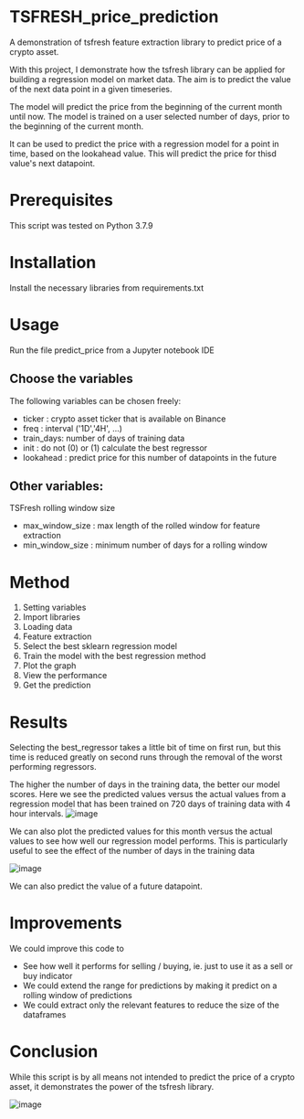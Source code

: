 # TSFRESH_price_prediction
A demonstration of tsfresh feature extraction library to predict price of a crypto asset.

With this project, I demonstrate how the tsfresh library can be applied for building a regression model on market data. The aim is to predict the value of the next data point in a given timeseries. 

The model will predict the price from the beginning of the current month until now. The model is trained on a user selected number of days, prior to the beginning of the current month.

It can be used to predict the price with a regression model for a point in time, based on the lookahead value. This will predict the price for thisd value's next datapoint.

# Prerequisites 

This script was tested on Python 3.7.9

# Installation

Install the necessary libraries from requirements.txt

# Usage

Run the file predict_price from a Jupyter notebook IDE

## Choose the variables
The following variables can be chosen freely:

- ticker : crypto asset ticker that is available on Binance 
- freq : interval ('1D','4H', ...)
- train_days: number of days of training data
- init : do not (0) or (1) calculate the best regressor
- lookahead : predict price for this number of datapoints in the future

## Other variables:
TSFresh rolling window size
- max_window_size : max length of the rolled window for feature extraction
- min_window_size : minimum number of days for a rolling window


# Method

1. Setting variables
2. Import libraries
3. Loading data
4. Feature extraction
5. Select the best sklearn regression model
6. Train the model with the best regression method
7. Plot the graph
8. View the performance
9. Get the prediction

# Results

Selecting the best_regressor takes a little bit of time on first run, but this time is reduced greatly on second runs through the removal of the worst performing regressors.

The higher the number of days in the training data, the better our model scores. Here we see the predicted values versus the actual values from a regression model that has been trained on 720 days of training data with 4 hour intervals. 
![image](https://user-images.githubusercontent.com/113235815/219980203-56757dcb-8f38-4348-ba62-97c13a7a3472.png)

We can also plot the predicted values for this month versus the actual values to see how well our regression model performs. This is particularly useful to see the effect of the number of days in the training data

![image](https://user-images.githubusercontent.com/113235815/219980214-c4781397-b758-456a-9d14-83b4ac88dda1.png)

We can also predict the value of a future datapoint.

# Improvements

We could improve this code to 
- See how well it performs for selling / buying, ie. just to use it as a sell or buy indicator
- We could extend the range for predictions by making it predict on a rolling window of predictions
- We could extract only the relevant features to reduce the size of the dataframes

# Conclusion

While this script is by all means not intended to predict the price of a crypto asset, it demonstrates the power of the tsfresh library.



![image](https://user-images.githubusercontent.com/113235815/219978114-45f0dcb4-4f11-45f2-95c3-74f65f350033.png)
